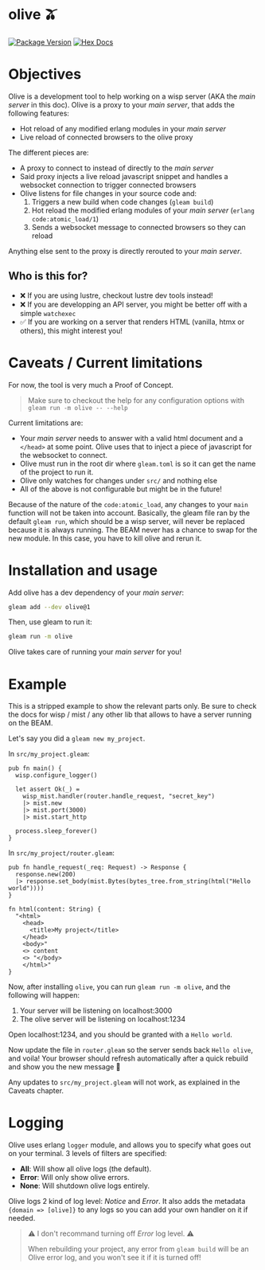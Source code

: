 # olive 🫒

[![Package Version](https://img.shields.io/hexpm/v/olive)](https://hex.pm/packages/olive)
[![Hex Docs](https://img.shields.io/badge/hex-docs-ffaff3)](https://hexdocs.pm/olive/)

# Objectives

Olive is a development tool to help working on a wisp server (AKA the _main server_ in this doc).
Olive is a proxy to your _main server_, that adds the following features:

- Hot reload of any modified erlang modules in your _main server_
- Live reload of connected browsers to the olive proxy


The different pieces are:
- A proxy to connect to instead of directly to the _main server_
- Said proxy injects a live reload javascript snippet and handles a websocket connection to trigger connected browsers
- Olive listens for file changes in your source code and:
  1. Triggers a new build when code changes (`gleam build`)
  2. Hot reload the modified erlang modules of your _main server_ (`erlang code:atomic_load/1`)
  3. Sends a websocket message to connected browsers so they can reload

Anything else sent to the proxy is directly rerouted to your _main server_.

## Who is this for?
- ❌ If you are using lustre, checkout lustre dev tools instead!
- ❌ If you are developping an API server, you might be better off with a simple `watchexec`
- ✅ If you are working on a server that renders HTML (vanilla, htmx or others), this might interest you!

# Caveats / Current limitations
For now, the tool is very much a Proof of Concept.

> Make sure to checkout the help for any configuration options with `gleam run -m olive -- --help`

Current limitations are:

- Your _main server_ needs to answer with a valid html document and a `</head>` at some point.
  Olive uses that to inject a piece of javascript for the websocket to connect.
- Olive must run in the root dir where `gleam.toml` is so it can get the name of the project to run it.
- Olive only watches for changes under `src/` and nothing else
- All of the above is not configurable but might be in the future!


Because of the nature of the `code:atomic_load`, any changes to your `main` function will not be taken into account.
Basically, the gleam file ran by the default `gleam run`, which should be a wisp server,
will never be replaced because it is always running. The BEAM never has a chance to swap for the new module.
In this case, you have to kill olive and rerun it.

# Installation and usage

Add  olive has a dev dependency of your _main server_:

```sh
gleam add --dev olive@1
```

Then, use gleam to run it:
```sh
gleam run -m olive
```

Olive takes care of running your _main server_ for you!

# Example

This is a stripped example to show the relevant parts only. Be sure to check the docs for wisp / mist / any other lib that allows to have a server running on the BEAM.

Let's say you did a `gleam new my_project`.

In `src/my_project.gleam`:
```gleam
pub fn main() {
  wisp.configure_logger()

  let assert Ok(_) =
    wisp_mist.handler(router.handle_request, "secret_key")
    |> mist.new
    |> mist.port(3000)
    |> mist.start_http

  process.sleep_forever()
}
```
In `src/my_project/router.gleam`:
```gleam
pub fn handle_request(_req: Request) -> Response {
  response.new(200)
  |> response.set_body(mist.Bytes(bytes_tree.from_string(html("Hello world"))))
}

fn html(content: String) {
  "<html>
    <head>
      <title>My project</title>
    </head>
    <body>"
    <> content
    <> "</body>
    </html>"
}
```

Now, after installing `olive`, you can run `gleam run -m olive`, and the following will happen:
1. Your server will be listening on localhost:3000
2. The olive server will be listening on localhost:1234

Open localhost:1234, and you should be granted with a `Hello world`.

Now update the file in `router.gleam` so the server sends back `Hello olive`, and voila!
Your browser should refresh automatically after a quick rebuild and show you the new message 🎉

Any updates to `src/my_project.gleam` will not work, as explained in the Caveats chapter.


# Logging

Olive uses erlang `logger` module, and allows you to specify what goes out on your terminal.
3 levels of filters are specified:
- **All**: Will show all olive logs (the default).
- **Error**: Will only show olive errors.
- **None**: Will shutdown olive logs entirely.

Olive logs 2 kind of log level: *Notice* and *Error*.
It also adds the metadata `{domain => [olive]}` to any logs so you can add your own handler on it if needed.

> ⚠️ I don't recommand turning off *Error* log level. ⚠️
>
> When rebuilding your project, any error from `gleam build` will be an Olive error log, and you won't
> see it if it is turned off!
